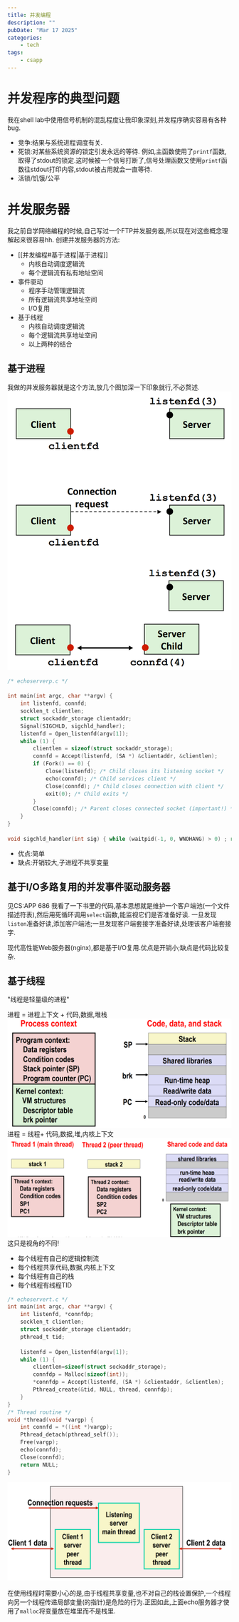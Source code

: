 ```yaml
---
title: 并发编程
description: ""
pubDate: "Mar 17 2025"
categories:
    - tech
tags:
    - csapp
---
```


# 并发程序的典型问题
我在shell lab中使用信号机制的混乱程度让我印象深刻,并发程序确实容易有各种bug.
- 竞争:结果与系统进程调度有关.
- 死锁:对某些系统资源的锁定引发永远的等待.
	例如,主函数使用了`printf`函数,取得了stdout的锁定.这时候被一个信号打断了,信号处理函数又使用`printf`函数往stdout打印内容,stdout被占用就会一直等待.
- 活锁/饥饿/公平

# 并发服务器
我之前自学网络编程的时候,自己写过一个FTP并发服务器,所以现在对这些概念理解起来很容易hh.
创建并发服务器的方法:
- [[并发编程#基于进程|基于进程]]
	- 内核自动调度逻辑流
	- 每个逻辑流有私有地址空间
- 事件驱动
	- 程序手动管理逻辑流
	- 所有逻辑流共享地址空间
	- I/O复用
- 基于线程
	- 内核自动调度逻辑流
	- 每个逻辑流共享地址空间
	- 以上两种的结合

## 基于进程
我做的并发服务器就是这个方法,放几个图加深一下印象就行,不必赘述.
![](attachments/Pasted%20image%2020250211120225.png)
```c
/* echoserverp.c */

int main(int argc, char **argv) { 
	int listenfd, connfd; 
	socklen_t clientlen; 
	struct sockaddr_storage clientaddr; 
	Signal(SIGCHLD, sigchld_handler); 
	listenfd = Open_listenfd(argv[1]); 
	while (1) { 
		clientlen = sizeof(struct sockaddr_storage); 
		connfd = Accept(listenfd, (SA *) &clientaddr, &clientlen); 
		if (Fork() == 0) { 
			Close(listenfd); /* Child closes its listening socket */ 
			echo(connfd); /* Child services client */ 
			Close(connfd); /* Child closes connection with client */ 
			exit(0); /* Child exits */ 
		} 
		Close(connfd); /* Parent closes connected socket (important!) */ 
	} 
}

void sigchld_handler(int sig) { while (waitpid(-1, 0, WNOHANG) > 0) ; return; }
```
- 优点:简单
- 缺点:开销较大,子进程不共享变量

## 基于I/O多路复用的并发事件驱动服务器
见CS:APP 686
我看了一下书里的代码,基本思想就是维护一个客户端池(一个文件描述符表),然后用死循环调用`select`函数,能监视它们是否准备好读.
一旦发现`listen`准备好读,添加客户端池;一旦发现客户端套接字准备好读,处理该客户端套接字.

现代高性能Web服务器(nginx),都是基于I/O复用.优点是开销小;缺点是代码比较复杂.

## 基于线程
"线程是轻量级的进程"

进程 = 进程上下文 + 代码,数据,堆栈
![](attachments/Pasted%20image%2020250211165558.png)
进程 = 线程+ 代码,数据,堆,内核上下文
![](attachments/Pasted%20image%2020250211165754.png)
这只是视角的不同!
- 每个线程有自己的逻辑控制流
- 每个线程共享代码,数据,内核上下文
- 每个线程有自己的栈
- 每个线程有线程TID

```c
/* echoservert.c */
int main(int argc, char **argv) { 
	int listenfd, *connfdp; 
	socklen_t clientlen; 
	struct sockaddr_storage clientaddr; 
	pthread_t tid; 
	
	listenfd = Open_listenfd(argv[1]); 
	while (1) { 
		clientlen=sizeof(struct sockaddr_storage); 
		connfdp = Malloc(sizeof(int)); 
		*connfdp = Accept(listenfd, (SA *) &clientaddr, &clientlen); 
		Pthread_create(&tid, NULL, thread, connfdp);
	}
}
/* Thread routine */ 
void *thread(void *vargp) { 
	int connfd = *((int *)vargp); 
	Pthread_detach(pthread_self()); 
	Free(vargp); 
	echo(connfd); 
	Close(connfd); 
	return NULL; 
}
```
![](attachments/Pasted%20image%2020250211172356.png)

在使用线程时需要小心的是,由于线程共享变量,也不对自己的栈设置保护,一个线程向另一个线程传递局部变量(的指针)是危险的行为.正因如此,上面echo服务器才使用了`malloc`将变量放在堆里而不是栈里.



